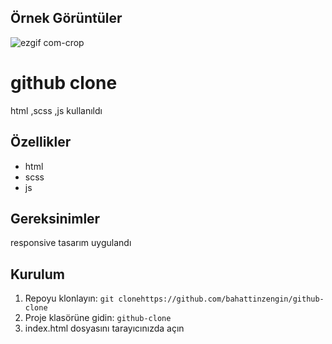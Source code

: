 ## Örnek Görüntüler
![ezgif com-crop](https://github.com/bahattinzengin/github-clone/assets/140658226/dfe35c3c-639b-4be4-a374-901beb8f7264)

# github clone
html ,scss ,js kullanıldı
## Özellikler
- html
- scss
- js
## Gereksinimler
responsive tasarım uygulandı
## Kurulum
1. Repoyu klonlayın: `git clonehttps://github.com/bahattinzengin/github-clone`
2. Proje klasörüne gidin: `github-clone`
3. index.html dosyasını tarayıcınızda açın


